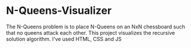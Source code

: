 # N-Queens-Visualizer
The N-Queens problem is to place N-Queens on an NxN chessboard such that no queens attack each other.
This project visualizes the recursive solution algorithm. I've used HTML, CSS and JS
